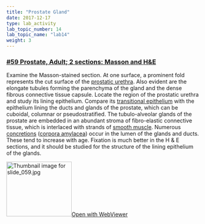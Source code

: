 ```yaml
---
title: "Prostate Gland"
date: 2017-12-17
type: lab_activity
lab_topic_number: 14
lab_topic_name: "lab14"
weight: 3
---
```

<div class="entrybody">
						<h3><u><b>#59 Prostate, Adult; 2 sections: Masson and <span class="caps">H&amp;E</span></b></u></h3>

<p>Examine the Masson-stained section.  At one surface, a prominent fold represents the cut surface of the <u>prostatic urethra</u>.  Also evident are the elongate tubules forming the parenchyma of the gland and the dense fibrous connective tissue capsule.  Locate the region of the prostatic urethra and study its lining epithelium.  Compare its <u>transitional epithelium</u> with the epithelium lining the ducts and glands of the prostate, which can be cuboidal, columnar or pseudostratified.  The tubulo-alveolar glands of the prostate are embedded in an abundant stroma of fibro-elastic connective tissue, which is interlaced with strands of <u>smooth muscle</u>.  Numerous <u>concretions</u> (<u>corpora amylacea</u>) occur in the lumen of the glands and ducts. These tend to increase with age.  Fixation is much better in the H &amp; E sections, and it should be studied for the structure of the lining epithelium of the glands.</p>

<div class="thumbnail"> <a href="https://histologylab.ctl.columbia.edu/slides/slide59/" target="_blank"><img alt="Thumbnail image for slide_059.jpg" src="/assets/images/slide_059-thumb-170x143-1527.jpg" width="170" height="143" class="mt-image-left"></a><a href="https://histologylab.ctl.columbia.edu/slides/slide59/" target="_blank">Open with WebViewer</a></div>
						
						
</div>
